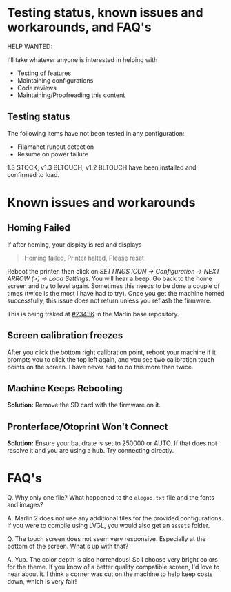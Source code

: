 # Testing status, known issues and workarounds, and FAQ's

HELP WANTED:

I'll take whatever anyone is interested in helping with

- Testing of features
- Maintaining configurations
- Code reviews 
- Maintaining/Proofreading this content 

## Testing status

The following items have not been tested in any configuration:

  - Filamanet runout detection
  - Resume on power failure

1.3 STOCK, v1.3 BLTOUCH, v1.2 BLTOUCH have been installed and confirmed to load.

# Known issues and workarounds

## Homing Failed

If after homing, your display is red and displays

> Homing failed, Printer halted, Please reset 

Reboot the printer, then click on *SETTINGS ICON -> Configuration -> NEXT ARROW (>) -> Load Settings*. You will hear a beep. Go back to the home screen and try to level again. Sometimes this needs to be done a couple of times (twice is the most I have had to try). Once you get the machine homed successfully, this issue does not return unless you reflash the firmware.

This is being traked at [#23436](https://github.com/MarlinFirmware/Marlin/issues/23436) in the Marlin base repository. 

## Screen calibration freezes 

After you click the bottom right calibration point, reboot your machine if it prompts you to click the top left again, and you see two calibration touch points on the screen. I have never had to do this more than twice.

## Machine Keeps Rebooting

**Solution:** Remove the SD card with the firmware on it. 

## Pronterface/Otoprint Won't Connect

**Solution:** Ensure your baudrate is set to 250000 or AUTO. If that does not resolve it and you are using a hub. Try connecting directly. 

# FAQ's

Q. Why only one file? What happened to the `elegoo.txt` file and the fonts and images?

A. Marlin 2 does not use any additional files for the provided configurations. If you were to compile using LVGL, you would also get an `assets` folder. 

Q. The touch screen does not seem very responsive. Especially at the bottom of the screen. What's up with that?

A. Yup. The color depth is also horrendous! So I choose very bright colors for the theme. If you know of a better quality compatible screen, I'd love to hear about it. I think a corner was cut on the machine to help keep costs down, which is very fair! 